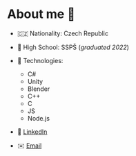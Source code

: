 # About me 👤
- 🇨🇿 Nationality: Czech Republic
- 🏫 High School: SSPŠ (*graduated 2022*)
- 🔬 Technologies:

  - C#
  - Unity
  - Blender
  - C++
  - C
  - JS
  - Node.js
  
- 💬 <a href="https://www.linkedin.com/in/filip-gajdusek/">LinkedIn</a>
- ✉️ <a href="mailto:filipgajdusek1@gmail.com">Email</a>

